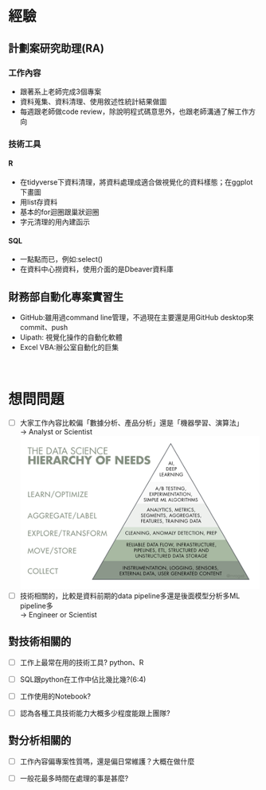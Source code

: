 # 經驗
## 計劃案研究助理(RA)
### 工作內容
- 跟著系上老師完成3個專案
- 資料蒐集、資料清理、使用敘述性統計結果做圖
- 每週跟老師做code review，除說明程式碼意思外，也跟老師溝通了解工作方向

### 技術工具
#### R
- 在tidyverse下資料清理，將資料處理成適合做視覺化的資料樣態；在ggplot下畫圖
- 用list存資料
- 基本的for迴圈跟巢狀迴圈
- 字元清理的用內建函示

#### SQL
- 一點點而已，例如:select()
- 在資料中心撈資料，使用介面的是Dbeaver資料庫

## 財務部自動化專案實習生
- GitHub:雖用過command line管理，不過現在主要還是用GitHub desktop來commit、push
- Uipath: 視覺化操作的自動化軟體
- Excel VBA:辦公室自動化的巨集
<br><br><br>

# 想問問題
- [ ] 大家工作內容比較偏「數據分析、產品分析」還是「機器學習、演算法」<br>
&rarr; Analyst or Scientist
![alt text](./picture/DS需求三角形.png "Data Science")
- [ ] 技術相關的，比較是資料前期的data pipeline多還是後面模型分析多ML pipeline多<br>
&rarr; Engineer or Scientist

## 對技術相關的
- [ ] 工作上最常在用的技術工具? python、R<br>
- [ ] SQL跟python在工作中佔比幾比幾?(6:4)

- [ ] 工作使用的Notebook?<br>
- [ ] 認為各種工具技術能力大概多少程度能跟上團隊?<br>
## 對分析相關的
- [ ] 工作內容偏專案性質嗎，還是偏日常維護？大概在做什麼<br>
- [ ] 一般花最多時間在處理的事是甚麼?

